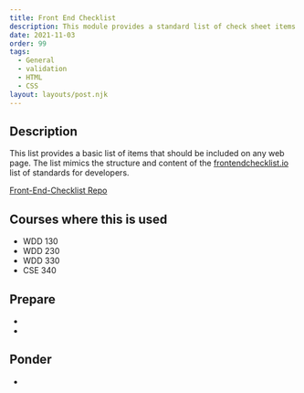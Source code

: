 ```yaml
---
title: Front End Checklist
description: This module provides a standard list of check sheet items to use as a basic page build guide.
date: 2021-11-03
order: 99
tags:
  - General
  - validation
  - HTML
  - CSS
layout: layouts/post.njk
---
```


## Description

This list provides a basic list of items that should be included on any web page. The list mimics the structure and content of the [frontendchecklist.io](https://frontendchecklist.io) list of standards for developers.

[Front-End-Checklist Repo](https://github.com/thedaviddias/Front-End-Checklist)

## Courses where this is used

- WDD 130
- WDD 230
- WDD 330
- CSE 340

## Prepare

-
- [](prepare1/)

## Ponder

- [](ponder1/)
